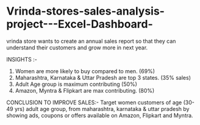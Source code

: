 # Vrinda-stores-sales-analysis-project---Excel-Dashboard-


vrinda store wants to create an annual sales report so that they can understand their customers and grow more in next year.

INSIGHTS :-

1. Women are more likely to buy compared to men. (69%)
2. Maharashtra, Karnataka & Uttar Pradesh are top 3 states. (35% sales)
3. Adult Age group is maximum contributing (50%)
4. Amazon, Myntra & Flipkart are max contributing. (80%)


CONCLUSION TO IMPROVE SALES:-
Target women customers of age (30-49 yrs) adult age group, from maharashtra, karnataka & uttar pradesh by showing ads, coupons or offers available on Amazon, Flipkart and Myntra.
